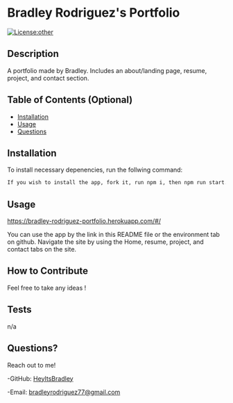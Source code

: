 # Bradley Rodriguez's Portfolio

[![License:other](https://img.shields.io/badge/License-other-blue.svg)](https://opensource.org/licenses/other)

## Description

A portfolio made by Bradley. Includes an about/landing page, resume, project, and contact section.

## Table of Contents (Optional)

- [Installation](#installation)
- [Usage](#usage)
- [Questions](#questions)

## Installation

To install necessary depenencies, run the follwing command:

```md
If you wish to install the app, fork it, run npm i, then npm run start.
```

## Usage

https://bradley-rodriguez-portfolio.herokuapp.com/#/

You can use the app by the link in this README file or the environment tab on github. Navigate the site by using the Home, resume, project, and contact tabs on the site.

## How to Contribute

Feel free to take any ideas !

## Tests

n/a

## Questions?

Reach out to me!

-GitHub: [HeyItsBradley](https://github.com/HeyItsBradley)

-Email: bradleyrodriguez77@gmail.com
